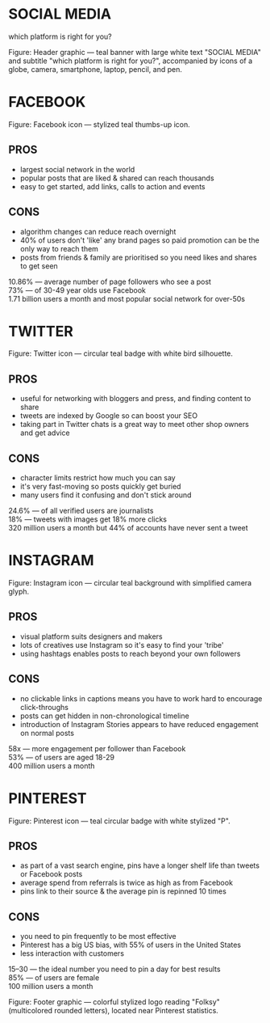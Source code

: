 # SOCIAL MEDIA
which platform is right for you?

Figure: Header graphic — teal banner with large white text "SOCIAL MEDIA" and subtitle "which platform is right for you?", accompanied by icons of a globe, camera, smartphone, laptop, pencil, and pen.

# FACEBOOK

Figure: Facebook icon — stylized teal thumbs-up icon.

## PROS
- largest social network in the world
- popular posts that are liked & shared can reach thousands
- easy to get started, add links, calls to action and events

## CONS
- algorithm changes can reduce reach overnight
- 40% of users don't 'like' any brand pages so paid promotion can be the only way to reach them
- posts from friends & family are prioritised so you need likes and shares to get seen

10.86% — average number of page followers who see a post  
73% — of 30-49 year olds use Facebook  
1.71 billion users a month and most popular social network for over-50s

# TWITTER

Figure: Twitter icon — circular teal badge with white bird silhouette.

## PROS
- useful for networking with bloggers and press, and finding content to share
- tweets are indexed by Google so can boost your SEO
- taking part in Twitter chats is a great way to meet other shop owners and get advice

## CONS
- character limits restrict how much you can say
- it's very fast-moving so posts quickly get buried
- many users find it confusing and don't stick around

24.6% — of all verified users are journalists  
18% — tweets with images get 18% more clicks  
320 million users a month but 44% of accounts have never sent a tweet

# INSTAGRAM

Figure: Instagram icon — circular teal background with simplified camera glyph.

## PROS
- visual platform suits designers and makers
- lots of creatives use Instagram so it's easy to find your 'tribe'
- using hashtags enables posts to reach beyond your own followers

## CONS
- no clickable links in captions means you have to work hard to encourage click-throughs
- posts can get hidden in non-chronological timeline
- introduction of Instagram Stories appears to have reduced engagement on normal posts

58x — more engagement per follower than Facebook  
53% — of users are aged 18-29  
400 million users a month

# PINTEREST

Figure: Pinterest icon — teal circular badge with white stylized "P".

## PROS
- as part of a vast search engine, pins have a longer shelf life than tweets or Facebook posts
- average spend from referrals is twice as high as from Facebook
- pins link to their source & the average pin is repinned 10 times

## CONS
- you need to pin frequently to be most effective
- Pinterest has a big US bias, with 55% of users in the United States
- less interaction with customers

15–30 — the ideal number you need to pin a day for best results  
85% — of users are female  
100 million users a month

Figure: Footer graphic — colorful stylized logo reading "Folksy" (multicolored rounded letters), located near Pinterest statistics.
